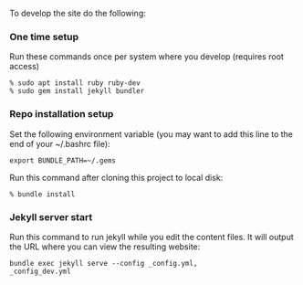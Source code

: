 To develop the site do the following:

### One time setup

Run these commands once per system where you develop (requires root access)

```
% sudo apt install ruby ruby-dev
% sudo gem install jekyll bundler
```

### Repo installation setup

Set the following environment variable (you may want to add this line to the end of your ~/.bashrc file):

```
export BUNDLE_PATH=~/.gems
```

Run this command after cloning this project to local disk:

```
% bundle install
```

### Jekyll server start

Run this command to run jekyll while you edit the content files. It will output the URL where you can view the resulting website:

```
bundle exec jekyll serve --config _config.yml,
_config_dev.yml
```